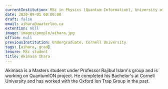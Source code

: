 ```yaml
---
currentInstitution: MSc in Physics (Quantum Information), University of Waterloo
date: 2020-09-01 00:00:00
draft: false
email: aihara@uwaterloo.ca
extention: null
image: images/people/aihara.jpg
office: null
previousInstitution: Undergraduate, Cornell University
tags: [aihara, grad]
tenure: MSc student
title: Akimasa Ihara
---
```

Akimasa is a Masters student under Professor Rajibul Islam's group and is working on QuantumION project. He completed his Bachelor's at Cornell University and has worked with the Oxford Ion Trap Group in the past. 